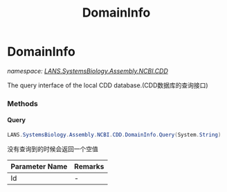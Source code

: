 ﻿---
title: DomainInfo
---

# DomainInfo
_namespace: [LANS.SystemsBiology.Assembly.NCBI.CDD](N-LANS.SystemsBiology.Assembly.NCBI.CDD.html)_

The query interface of the local CDD database.(CDD数据库的查询接口)



### Methods

#### Query
```csharp
LANS.SystemsBiology.Assembly.NCBI.CDD.DomainInfo.Query(System.String)
```
没有查询到的时候会返回一个空值

|Parameter Name|Remarks|
|--------------|-------|
|Id|-|



